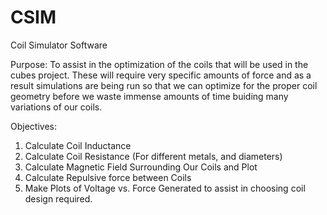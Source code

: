 CSIM
====

Coil Simulator Software

Purpose: To assist in the optimization of the coils that will be used in the cubes project. These will require very specific amounts of force and as a result simulations are being run so that we can optimize for the proper coil geometry before we waste immense amounts of time buiding many variations of our coils. 

Objectives:

1. Calculate Coil Inductance
2. Calculate Coil Resistance (For different metals, and diameters)
3. Calculate Magnetic Field Surrounding Our Coils and Plot
4. Calculate Repulsive force between Coils
5. Make Plots of Voltage vs. Force Generated to assist in choosing coil design required.
